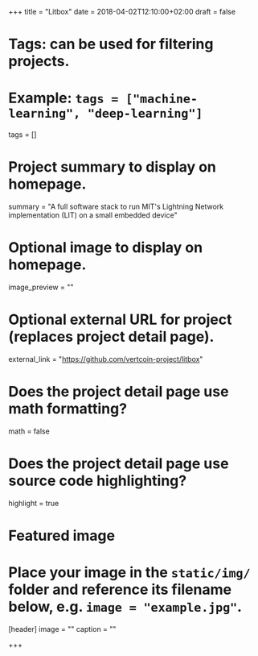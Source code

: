+++
title = "Litbox"
date = 2018-04-02T12:10:00+02:00
draft = false

# Tags: can be used for filtering projects.
# Example: `tags = ["machine-learning", "deep-learning"]`
tags = []

# Project summary to display on homepage.
summary = "A full software stack to run MIT's Lightning Network implementation (LIT) on a small embedded device"

# Optional image to display on homepage.
image_preview = ""

# Optional external URL for project (replaces project detail page).
external_link = "https://github.com/vertcoin-project/litbox"

# Does the project detail page use math formatting?
math = false

# Does the project detail page use source code highlighting?
highlight = true

# Featured image
# Place your image in the `static/img/` folder and reference its filename below, e.g. `image = "example.jpg"`.
[header]
image = ""
caption = ""

+++
